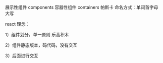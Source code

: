 展示性组件  components
容器性组件  containers
帕斯卡 命名方式：单词首字母大写

react 理念：

1）组件划分，单一原则
乐高积木

2）组件静态版本，码代码，没有交互

3）后面进行交互
